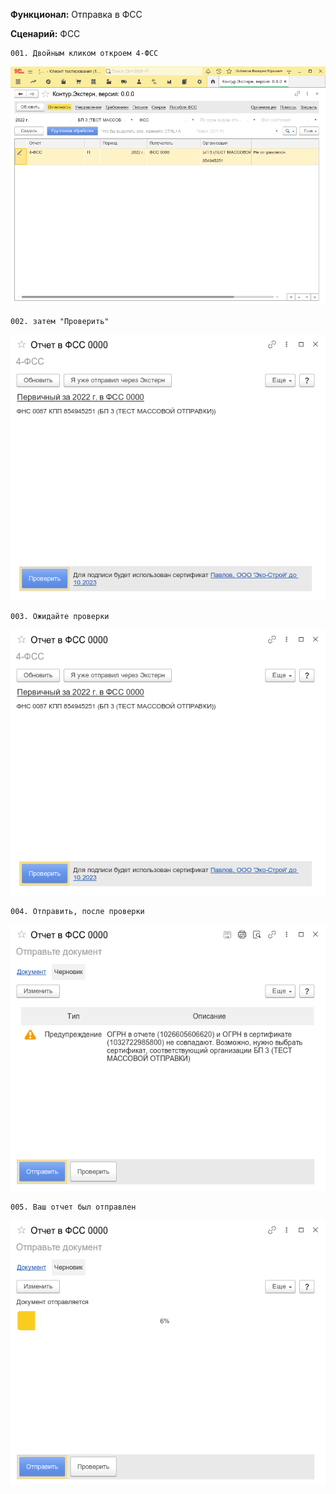 **Функционал:** Отправка в ФСС


**Сценарий:** ФСС

	001. Двойным кликом откроем 4-ФСС
![](Отправка_в_ФСС/Отправка_в_ФСС_9_ФСС_001.png)

	002. затем "Проверить"
![](Отправка_в_ФСС/Отправка_в_ФСС_11_ФСС_002.png)

	003. Ожидайте проверки
![](Отправка_в_ФСС/Отправка_в_ФСС_12_ФСС_003.png)

	004. Отправить, после проверки
![](Отправка_в_ФСС/Отправка_в_ФСС_14_ФСС_004.png)

	005. Ваш отчет был отправлен
![](Отправка_в_ФСС/Отправка_в_ФСС_16_ФСС_005.png)
